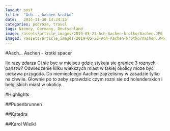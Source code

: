 ```yaml
---
layout: post
title:  "Ach... Aachen krotko"
date:   2014-11-30 14:34:25
categories: podroze, travel
tags: Niemcy, Germany, Deutschland
image: /assets/article_images/2019-05-23-Ach-Aachen-krotko/Aachen.JPG
image2: /assets/article_images/2019-05-23-Ach-Aachen-krotko/Aachen.JPG
---
```

#Aach... Aachen - krotki spacer

Ile razy zdarza Ci sie byc w miejscu gdzie stykaja sie granice 3 roznych panstw? Odwiedzenie kilku wiekszych miast w takiej okolicy moze byc ciekawa przygoda. Do niemieckiego Aachen zajrzelismy w zasadzie tylko na chwile. Glownie po to zeby sprawdzic czym rozni sie od holenderskich i belgijskich miast w okolicy. 

#Highlights 

##Pupenbrunnen

##Katedra

##Karol Wielki